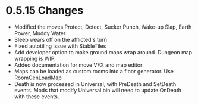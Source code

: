 # 0.5.15 Changes #

* Modified the moves Protect, Detect, Sucker Punch, Wake-up Slap, Earth Power, Muddy Water
* Sleep wears off on the afflicted's turn
* Fixed autotiling issue with StableTiles
* Add developer option to make ground maps wrap around.  Dungeon map wrapping is WIP.
* Added documentation for move VFX and map editor
* Maps can be loaded as custom rooms into a floor generator.  Use RoomGenLoadMap
* Death is now processed in Universal, with PreDeath and SetDeath events.  Mods that modify Universal.bin will need to update OnDeath with these events.
